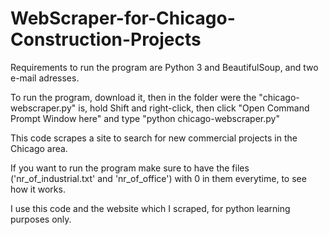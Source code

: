# WebScraper-for-Chicago-Construction-Projects

Requirements to run the program are Python 3 and BeautifulSoup, and two e-mail adresses.

To run the program, download it, then in the folder were the "chicago-webscraper.py" is, hold Shift and right-click, then click "Open Command Prompt Window here" and type "python chicago-webscraper.py"

This code scrapes a site to search for new commercial projects in the Chicago area. 

If you want to run the program make sure to have the files ('nr_of_industrial.txt' and 'nr_of_office') with 0 in them everytime, to see how it works.

I use this code and the website which I scraped, for python learning purposes only.
